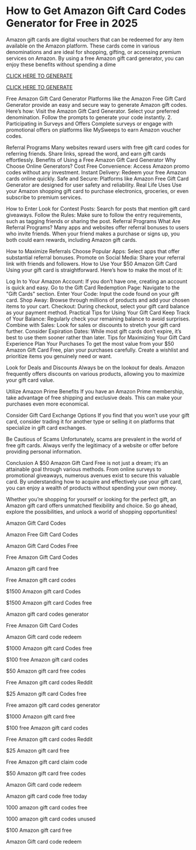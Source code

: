 # How to Get Amazon Gift Card Codes Generator for Free in 2025

Amazon gift cards are digital vouchers that can be redeemed for any item available on the Amazon platform. These cards come in various denominations and are ideal for shopping, gifting, or accessing premium services on Amazon. By using a free Amazon gift card generator, you can enjoy these benefits without spending a dime

[CLICK HERE TO GENERATE](https://appbitly.com/Amazon-Gift-Card)

[CLICK HERE TO GENERATE](https://appbitly.com/Amazon-Gift-Card)


Free Amazon Gift Card Generator Platforms like the Amazon Free Gift Card Generator provide an easy and secure way to generate Amazon gift codes. Here’s how: Visit the Amazon Gift Card Generator. Select your preferred denomination. Follow the prompts to generate your code instantly. 2. Participating in Surveys and Offers Complete surveys or engage with promotional offers on platforms like MySweeps to earn Amazon voucher codes.

Referral Programs Many websites reward users with free gift card codes for referring friends. Share links, spread the word, and earn gift cards effortlessly. Benefits of Using a Free Amazon Gift Card Generator Why Choose Online Generators? Cost Free Convenience: Access Amazon promo codes without any investment. Instant Delivery: Redeem your free Amazon cards online quickly. Safe and Secure: Platforms like Amazon Free Gift Card Generator are designed for user safety and reliability. Real Life Uses Use your Amazon shopping gift card to purchase electronics, groceries, or even subscribe to premium services.

How to Enter Look for Contest Posts: Search for posts that mention gift card giveaways. Follow the Rules: Make sure to follow the entry requirements, such as tagging friends or sharing the post. Referral Programs What Are Referral Programs? Many apps and websites offer referral bonuses to users who invite friends. When your friend makes a purchase or signs up, you both could earn rewards, including Amazon gift cards.

How to Maximize Referrals Choose Popular Apps: Select apps that offer substantial referral bonuses. Promote on Social Media: Share your referral link with friends and followers. How to Use Your $50 Amazon Gift Card Using your gift card is straightforward. Here’s how to make the most of it:

Log In to Your Amazon Account: If you don’t have one, creating an account is quick and easy. Go to the Gift Card Redemption Page: Navigate to the "Gift Cards" section. Enter Your Code: Input the code found on your gift card. Shop Away: Browse through millions of products and add your chosen items to your cart. Checkout: During checkout, select your gift card balance as your payment method. Practical Tips for Using Your Gift Card Keep Track of Your Balance: Regularly check your remaining balance to avoid surprises. Combine with Sales: Look for sales or discounts to stretch your gift card further. Consider Expiration Dates: While most gift cards don’t expire, it’s best to use them sooner rather than later. Tips for Maximizing Your Gift Card Experience Plan Your Purchases To get the most value from your $50 Amazon Gift Card Free, plan your purchases carefully. Create a wishlist and prioritize items you genuinely need or want.

Look for Deals and Discounts Always be on the lookout for deals. Amazon frequently offers discounts on various products, allowing you to maximize your gift card value.

Utilize Amazon Prime Benefits If you have an Amazon Prime membership, take advantage of free shipping and exclusive deals. This can make your purchases even more economical.

Consider Gift Card Exchange Options If you find that you won’t use your gift card, consider trading it for another type or selling it on platforms that specialize in gift card exchanges.

Be Cautious of Scams Unfortunately, scams are prevalent in the world of free gift cards. Always verify the legitimacy of a website or offer before providing personal information.

Conclusion A $50 Amazon Gift Card Free is not just a dream; it’s an attainable goal through various methods. From online surveys to promotional giveaways, numerous avenues exist to secure this valuable card. By understanding how to acquire and effectively use your gift card, you can enjoy a wealth of products without spending your own money.

Whether you’re shopping for yourself or looking for the perfect gift, an Amazon gift card offers unmatched flexibility and choice. So go ahead, explore the possibilities, and unlock a world of shopping opportunities!

Amazon Gift Card Codes

Amazon Free Gift Card Codes

Amazon Gift Card Codes Free

Free Amazon Gift Card Codes

Amazon gift card free

Free Amazon gift card codes

$1500 Amazon gift card Codes

$1500 Amazon gift card Codes free

Amazon gift card codes generator

Free Amazon Gift Card Codes

Amazon Gift card code redeem

$1000 Amazon gift card Codes free

$100 free Amazon gift card codes

$50 Amazon gift card free codes

Free Amazon gift card codes Reddit

$25 Amazon gift card Codes free

Free amazon gift card codes generator

$1000 Amazon gift card free

$100 free Amazon gift card codes

Free Amazon gift card codes Reddit

$25 Amazon gift card free

Free Amazon gift card claim code

$50 Amazon gift card free codes

Amazon Gift card code redeem

Amazon gift card code free today

1000 amazon gift card codes free

1000 amazon gift card codes unused

$100 Amazon gift card free

Amazon Gift card code redeem
